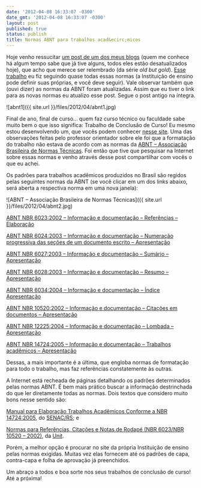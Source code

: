 ```yaml
---
date: '2012-04-08 16:33:07 -0300'
date_gmt: '2012-04-08 16:33:07 -0300'
layout: post
published: true
status: publish
title: Normas ABNT para trabalhos acad&ecirc;micos
---
```


Hoje venho ressucitar [um post de um dos meus blogs](http://jornalnerds.blogspot.com.br/2010/12/normas-abnt-para-trabalhos-academicos.html) (quem me conhece há algum tempo sabe que já tive alguns, todos eles estão desatualizados hoje), que acho que merece ser relembrado (da série *old but gold*). [Esse trabalho](http://argoslan.sourceforge.net/argos-1.0-especificacao.pdf) eu fiz seguindo quase todas essas normas (a Instituição de ensino pode definir suas próprias, e você deve seguir). Vale observar também que (ouvi dizer) as normas da ABNT foram atualizadas. Assim que eu tiver o link para as novas normas eu atualizo esse post. Segue o post antigo na íntegra.

![abnt1]({{ site.url }}/files/2012/04/abnt1.jpg)

<!--more-->

Final de ano, final de curso... quem faz curso técnico ou faculdade sabe muito bem o que isso significa: Trabalho de Conclusão de Curso! Eu mesmo estou desenvolvendo um, que vocês podem conhecer [nesse site](http://argoslan.sourceforge.net/). Uma das observações feitas pelo professor orientador sobre ele foi que a formatação do trabalho não estava de acordo com as normas da [ABNT – Associação Brasileira de Normas Técnicas](http://www.abnt.org.br/). Foi então que tive que pesquisar na Internet sobre essas normas e venho através desse post compartilhar com vocês o que eu achei.

Os padrões para trabalhos acadêmicos produzidos no Brasil são regidos pelas seguintes normas da ABNT (se você clicar em um dos links abaixo, será aberta a respectiva norma em uma nova janela):

![ABNT – Associação Brasileira de Normas Técnicas]({{ site.url }}/files/2012/04/abnt2.jpg)

[ABNT NBR 6023:2002 – Informação e documentação – Referências – Elaboração](http://www.habitus.ifcs.ufrj.br/pdf/abntnbr6023.pdf)

[ABNT NBR 6024:2003 – Informação e documentação – Numeração progressiva das seções de um documento escrito – Apresentação](http://www.cchla.ufpb.br/ccs/pdf/Normas%20ABNT/NBR6024%5B1%5D.pdf)

[ABNT NBR 6027:2003 – Informação e documentação – Sumário – Apresentação](http://www.ufg.br/this2/uploads/files/105/6027_-_Sum.pdf)

[ABNT NBR 6028:2003 – Informação e documentação – Resumo – Apresentação](http://www.cchla.ufpb.br/ccs/pdf/Normas%20ABNT/NBR6028%5B1%5D.pdf)

[ABNT NBR 6034:2004 – Informação e documentação – Índice  Apresentação](http://www2.unifap.br/edfisica/wp-content/plugins/downloads-manager/upload/NBR%206034_2003%20%20Indice.pdf)

[ABNT NBR 10520:2002 – Informação e documentação – Citações em documentos – Apresentação](http://www2.unifap.br/edfisica/wp-content/plugins/downloads-manager/upload/NBR%2010520_2002%20Cita%C3%A7%C3%B5es.pdf)

[ABNT NBR 12225:2004 – Informação e documentação – Lombada – Apresentação](http://www2.unifap.br/edfisica/wp-content/plugins/downloads-manager/upload/NBR%2012225_2004%20%20Lombada.pdf)

[ABNT NBR 14724:2005 – Informação e documentação – Trabalhos acadêmicos – Apresentação](http://www2.unifap.br/edfisica/wp-content/plugins/downloads-manager/upload/NBR%2014724_2005%20Trabalho%20Academico.pdf)

Dessas, a mais importante é a última, que engloba normas de formatação para todo o trabalho, mas faz referências constatemente às outras.

A Internet está recheada de páginas detalhando os padrões determinados pelas normas ABNT. É bem mais prático buscar a informação destrinchada do que ler diretamente todas as normas. Dois textos que considero muito bons nesse sentido são:

[Manual para Elaboração Trabalhos Acadêmicos Conforme a NBR 14724:2005](http://portal.senacrs.com.br/site/pdf/9758.pdf), do [SENAC/RS](http://www.senacrs.com.br/); e

[Normas para Referências, Citações e Notas de Rodapé (NBR 6023/NBR 10520 – 2002)](http://www.unit.br/downloads/manuais/citacoes-e-referencias1.pdf), da [Unit](http://www.unit.br/).

Porém, a melhor opção é procurar no site da própria Instituição de ensino pelas normas exigidas. Muitas vez elas fornecem até os padrões de capa, contra-capa e folha de aprovação já preenchidos.

Um abraço a todos e boa sorte nos seus trabalhos de conclusão de curso! Até a próxima!